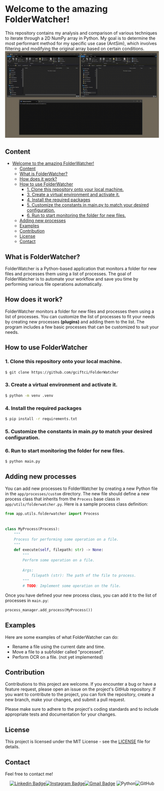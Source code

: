 # Welcome to the amazing FolderWatcher!
This repository contains my analysis and comparison of various techniques to iterate through a 2D NumPy array in Python. My goal is to determine the most performant method for my specific use case (AntSim), which involves filtering and modifying the original array based on certain conditions.
![Alt text](screen.gif)
## Content
- [Welcome to the amazing FolderWatcher!](#welcome-to-the-amazing-folderwatcher)
  - [Content](#content)
  - [What is FolderWatcher?](#what-is-folderwatcher)
  - [How does it work?](#how-does-it-work)
  - [How to use FolderWatcher](#how-to-use-folderwatcher)
    - [1. Clone this repository onto your local machine.](#1-clone-this-repository-onto-your-local-machine)
    - [3. Create a virtual environment and activate it.](#3-create-a-virtual-environment-and-activate-it)
    - [4. Install the required packages](#4-install-the-required-packages)
    - [5. Customize the constants in main.py to match your desired configuration.](#5-customize-the-constants-in-mainpy-to-match-your-desired-configuration)
    - [6. Run to start monitoring the folder for new files.](#6-run-to-start-monitoring-the-folder-for-new-files)
  - [Adding new processes](#adding-new-processes)
  - [Examples](#examples)
  - [Contribution](#contribution)
  - [License](#license)
  - [Contact](#contact)

## What is FolderWatcher?
FolderWatcher is a Python-based application that monitors a folder for new files and processes them using a list of processes. The goal of FolderWatcher is to automate your workflow and save you time by performing various file operations automatically.

## How does it work?
FolderWatcher monitors a folder for new files and processes them using a list of processes. You can customize the list of processes to fit your needs by creating new processes **(plugins)** and adding them to the list. The program includes a few basic processes that can be customized to suit your needs.

## How to use FolderWatcher
### 1. Clone this repository onto your local machine.
```bash
$ git clone https://github.com/gciftci/FolderWatcher
```
### 3. Create a virtual environment and activate it.
```bash
$ python -m venv .venv
```
### 4. Install the required packages
```bash
$ pip install -r requirements.txt
```

### 5. Customize the constants in main.py to match your desired configuration.

### 6. Run to start monitoring the folder for new files.
```bash
$ python main.py
```

## Adding new processes
You can add new processes to FolderWatcher by creating a new Python file in the `app/processes/custom` directory. The new file should define a new process class that inherits from the `Process` base class in `app/utils/folderwatcher.py`. Here is a sample process class definition:

```python
from app.utils.folderwatcher import Process


class MyProcess(Process):
    """
    Process for performing some operation on a file.
    """
    def execute(self, filepath: str) -> None:
        """
        Perform some operation on a file.

        Args:
            filepath (str): The path of the file to process.
        """
        # TODO: Implement some operation on the file.
```

Once you have defined your new process class, you can add it to the list of processes in `main.py`:

```python
process_manager.add_process(MyProcess())
```
## Examples
Here are some examples of what FolderWatcher can do:

* Rename a file using the current date and time.
* Move a file to a subfolder called "processed".
* Perform OCR on a file. (not yet implemented)

## Contribution
Contributions to this project are welcome. If you encounter a bug or have a feature request, please open an issue on the project's GitHub repository. If you want to contribute to the project, you can fork the repository, create a new branch, make your changes, and submit a pull request.

Please make sure to adhere to the project's coding standards and to include appropriate tests and documentation for your changes.

## License
This project is licensed under the MIT License - see the [LICENSE](./LICENSE) file for details.

## Contact
Feel free to contact me!

<div align="center">

[![Linkedin Badge](https://img.shields.io/badge/-gciftci-blue?style=flat-square&logo=Linkedin&logoColor=white&link=https://ch.linkedin.com/in/garbis-ciftci/)](https://https://ch.linkedin.com/in/garbis-ciftci/)[![Instagram Badge](https://img.shields.io/badge/-garbis.ci-purple?style=flat-square&logo=instagram&logoColor=white&link=https://www.instagram.com/garbis.ci/)](https://www.instagram.com/garbis.ci/)[![Gmail Badge](https://img.shields.io/badge/-garbis.ciftci@gmail.com-c14438?style=flat-square&logo=Gmail&logoColor=white&link=mailto:garbis.ciftci@gmail.com)](mailto:garbis.ciftci@gmail.com)
![Python](https://img.shields.io/badge/-Python-black?style=flat-square&=Python)![GitHub](https://img.shields.io/badge/-GitHub-181717?style=flat-square&logo=github)

</div>
